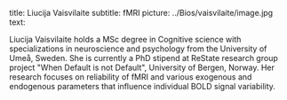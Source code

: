title: Liucija Vaisvilaite
subtitle: fMRI
picture:  ../Bios/vaisvilaite/image.jpg
text: 

Liucija Vaisvilaite holds a MSc degree in Cognitive science with specializations in neuroscience and psychology from the University of Umeå, Sweden. She is currently a PhD stipend at ReState research group project "When Default is not Default", University of Bergen, Norway. Her research focuses on reliability of fMRI and various exogenous and endogenous parameters that influence individual BOLD signal variability.
